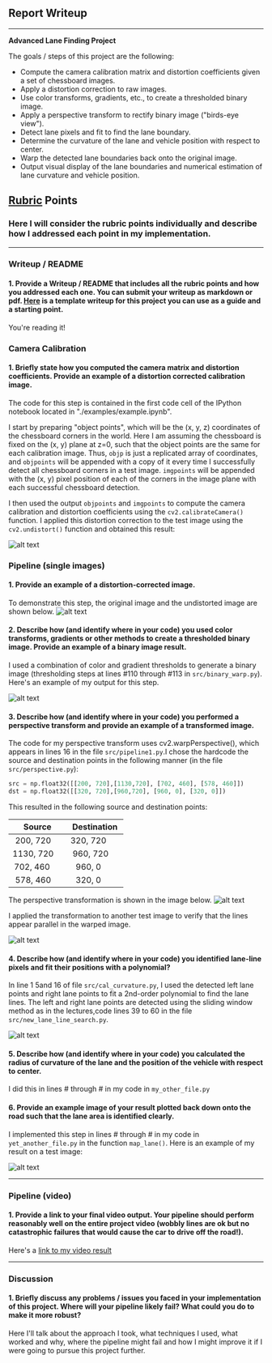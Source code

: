 ## Report Writeup


---

**Advanced Lane Finding Project**

The goals / steps of this project are the following:

* Compute the camera calibration matrix and distortion coefficients given a set of chessboard images.
* Apply a distortion correction to raw images.
* Use color transforms, gradients, etc., to create a thresholded binary image.
* Apply a perspective transform to rectify binary image ("birds-eye view").
* Detect lane pixels and fit to find the lane boundary.
* Determine the curvature of the lane and vehicle position with respect to center.
* Warp the detected lane boundaries back onto the original image.
* Output visual display of the lane boundaries and numerical estimation of lane curvature and vehicle position.

[//]: # (Image References)

[image1]: ./examples/undistortion_demo_peng.png "Undistorted"
[image2]: ./examples/undistortion_test1_before_after.png "Road Transformed"
[image3]: ./examples/binary_thresholded_test1_before_after.png "Binary thresholded Example"
[image4]: ./examples/perspective_transformed_before_after.png "Warp calibration"
[image5]: ./examples/perspective_transformed_before_after_test3.png "Warp example"
[image6]: ./examples/color_fit_lines_box.png "Fit Visual"
[image7]: ./examples/example_output.jpg "Output"
[video1]: ./project_video.mp4 "Video"


## [Rubric](https://review.udacity.com/#!/rubrics/571/view) Points

### Here I will consider the rubric points individually and describe how I addressed each point in my implementation.  

---

### Writeup / README

#### 1. Provide a Writeup / README that includes all the rubric points and how you addressed each one.  You can submit your writeup as markdown or pdf.  [Here](https://github.com/udacity/CarND-Advanced-Lane-Lines/blob/master/writeup_template.md) is a template writeup for this project you can use as a guide and a starting point.  

You're reading it!

### Camera Calibration

#### 1. Briefly state how you computed the camera matrix and distortion coefficients. Provide an example of a distortion corrected calibration image.

The code for this step is contained in the first code cell of the IPython notebook located in "./examples/example.ipynb".  

I start by preparing "object points", which will be the (x, y, z) coordinates of the chessboard corners in the world. Here I am assuming the chessboard is fixed on the (x, y) plane at z=0, such that the object points are the same for each calibration image.  Thus, `objp` is just a replicated array of coordinates, and `objpoints` will be appended with a copy of it every time I successfully detect all chessboard corners in a test image.  `imgpoints` will be appended with the (x, y) pixel position of each of the corners in the image plane with each successful chessboard detection.  

I then used the output `objpoints` and `imgpoints` to compute the camera calibration and distortion coefficients using the `cv2.calibrateCamera()` function.  I applied this distortion correction to the test image using the `cv2.undistort()` function and obtained this result: 

![alt text][image1]

### Pipeline (single images)

#### 1. Provide an example of a distortion-corrected image.

To demonstrate this step, the original image and the undistorted image are shown below.
![alt text][image2]

#### 2. Describe how (and identify where in your code) you used color transforms, gradients or other methods to create a thresholded binary image.  Provide an example of a binary image result.

I used a combination of color and gradient thresholds to generate a binary image (thresholding steps at lines #110 through #113 in `src/binary_warp.py`).  Here's an example of my output for this step.

![alt text][image3]

#### 3. Describe how (and identify where in your code) you performed a perspective transform and provide an example of a transformed image.

The code for my perspective transform uses cv2.warpPerspective(), which appears in lines 16 in the file `src/pipeline1.py`.I chose the hardcode the source and destination points in the following manner (in the file `src/perspective.py`):
```python
src = np.float32([[200, 720],[1130,720], [702, 460], [578, 460]])
dst = np.float32([[320, 720],[960,720], [960, 0], [320, 0]])
```

This resulted in the following source and destination points:

| Source        | Destination   | 
|:-------------:|:-------------:| 
| 200, 720      | 320, 720      | 
| 1130, 720     | 960, 720      |
| 702, 460      | 960, 0        |
| 578, 460      | 320, 0        |

The perspective transformation is shown in the image below.
![alt text][image4]

I applied the transformation to another test image to verify that the lines appear parallel in the warped image.

![alt text][image5]

#### 4. Describe how (and identify where in your code) you identified lane-line pixels and fit their positions with a polynomial?
In line 1 5and 16 of file `src/cal_curvature.py`, I used the detected left lane points and right lane points to fit a 2nd-order polynomial to find the lane lines. The left and right lane points are detected using the sliding window method as in the lectures,code lines 39 to 60 in the file `src/new_lane_line_search.py`.

![alt text][image6]

#### 5. Describe how (and identify where in your code) you calculated the radius of curvature of the lane and the position of the vehicle with respect to center.

I did this in lines # through # in my code in `my_other_file.py`

#### 6. Provide an example image of your result plotted back down onto the road such that the lane area is identified clearly.

I implemented this step in lines # through # in my code in `yet_another_file.py` in the function `map_lane()`.  Here is an example of my result on a test image:

![alt text][image6]

---

### Pipeline (video)

#### 1. Provide a link to your final video output.  Your pipeline should perform reasonably well on the entire project video (wobbly lines are ok but no catastrophic failures that would cause the car to drive off the road!).

Here's a [link to my video result](./project_video.mp4)

---

### Discussion

#### 1. Briefly discuss any problems / issues you faced in your implementation of this project.  Where will your pipeline likely fail?  What could you do to make it more robust?

Here I'll talk about the approach I took, what techniques I used, what worked and why, where the pipeline might fail and how I might improve it if I were going to pursue this project further.  
